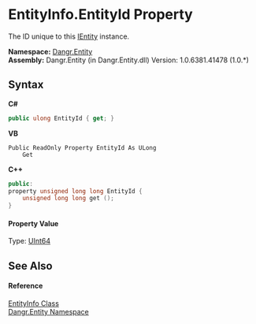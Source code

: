 # EntityInfo.EntityId Property 
 

The ID unique to this <a href="T_Dangr_Entity_IEntity">IEntity</a> instance.

**Namespace:**&nbsp;<a href="N_Dangr_Entity">Dangr.Entity</a><br />**Assembly:**&nbsp;Dangr.Entity (in Dangr.Entity.dll) Version: 1.0.6381.41478 (1.0.*)

## Syntax

**C#**<br />
``` C#
public ulong EntityId { get; }
```

**VB**<br />
``` VB
Public ReadOnly Property EntityId As ULong
	Get
```

**C++**<br />
``` C++
public:
property unsigned long long EntityId {
	unsigned long long get ();
}
```


#### Property Value
Type: <a href="http://msdn2.microsoft.com/en-us/library/06cf7918" target="_blank">UInt64</a>

## See Also


#### Reference
<a href="T_Dangr_Entity_EntityInfo">EntityInfo Class</a><br /><a href="N_Dangr_Entity">Dangr.Entity Namespace</a><br />